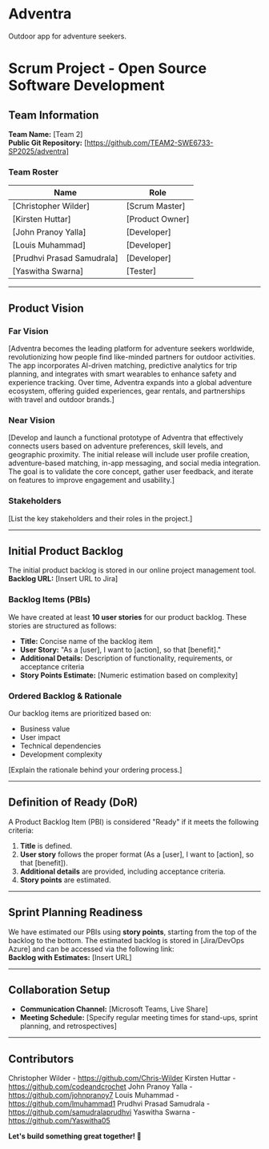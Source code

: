 # Adventra
Outdoor app for adventure seekers.

# Scrum Project - Open Source Software Development

## Team Information
**Team Name:** [Team 2]  
**Public Git Repository:** [https://github.com/TEAM2-SWE6733-SP2025/adventra]  

### Team Roster
| Name | Role |
|------|------|
| [Christopher Wilder] | [Scrum Master] |
| [Kirsten Huttar] | [Product Owner] |
| [John Pranoy Yalla] | [Developer] |
| [Louis Muhammad] | [Developer] |
| [Prudhvi Prasad Samudrala] | [Developer] |
| [Yaswitha Swarna] | [Tester] |

---

## Product Vision

### **Far Vision**
[Adventra becomes the leading platform for adventure seekers worldwide, revolutionizing how people find like-minded partners for outdoor activities. The app incorporates AI-driven matching, predictive analytics for trip planning, and integrates with smart wearables to enhance safety and experience tracking. Over time, Adventra expands into a global adventure ecosystem, offering guided experiences, gear rentals, and partnerships with travel and outdoor brands.]

### **Near Vision**
[Develop and launch a functional prototype of Adventra that effectively connects users based on adventure preferences, skill levels, and geographic proximity. The initial release will include user profile creation, adventure-based matching, in-app messaging, and social media integration. The goal is to validate the core concept, gather user feedback, and iterate on features to improve engagement and usability.]

### **Stakeholders**
[List the key stakeholders and their roles in the project.]

---

## Initial Product Backlog
The initial product backlog is stored in our online project management tool.  
**Backlog URL:** [Insert URL to Jira]

### **Backlog Items (PBIs)**
We have created at least **10 user stories** for our product backlog. These stories are structured as follows:
- **Title:** Concise name of the backlog item
- **User Story:** "As a [user], I want to [action], so that [benefit]."
- **Additional Details:** Description of functionality, requirements, or acceptance criteria
- **Story Points Estimate:** [Numeric estimation based on complexity]

### **Ordered Backlog & Rationale**
Our backlog items are prioritized based on:
- Business value
- User impact
- Technical dependencies
- Development complexity

[Explain the rationale behind your ordering process.]

---

## Definition of Ready (DoR)
A Product Backlog Item (PBI) is considered "Ready" if it meets the following criteria:
1. **Title** is defined.
2. **User story** follows the proper format (As a [user], I want to [action], so that [benefit]).
3. **Additional details** are provided, including acceptance criteria.
4. **Story points** are estimated.

---

## Sprint Planning Readiness
We have estimated our PBIs using **story points**, starting from the top of the backlog to the bottom. The estimated backlog is stored in [Jira/DevOps Azure] and can be accessed via the following link:  
**Backlog with Estimates:** [Insert URL]

---

## Collaboration Setup
- **Communication Channel:** [Microsoft Teams, Live Share]
- **Meeting Schedule:** [Specify regular meeting times for stand-ups, sprint planning, and retrospectives]

---

## Contributors
Christopher Wilder - https://github.com/Chris-Wilder
Kirsten Huttar - https://github.com/codeandcrochet
John Pranoy Yalla - https://github.com/johnpranoy7
Louis Muhammad - https://github.com/lmuhammad1
Prudhvi Prasad Samudrala - https://github.com/samudralaprudhvi
Yaswitha Swarna - https://github.com/Yaswitha05


**Let's build something great together! 🚀**
